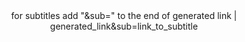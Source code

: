 <center>for subtitles add "&sub=" to the end of generated link | generated_link&sub=link_to_subtitle</center>
